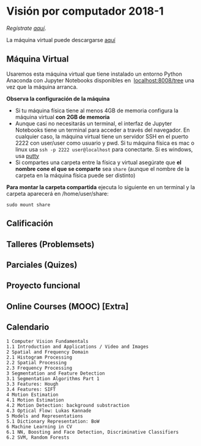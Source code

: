 # Visión por computador  2018-1

_Regístrate [aquí](https://goo.gl/forms/VJRlUKah7DlMBLlf2)_. 
                                            
La máquina virtual puede descargarse [aquí](https://drive.google.com/file/d/1KxCUZlXDgyvJzfs6s7EfegMVS1HL_bXq/view?usp=sharing)


## Máquina Virtual

Usaremos esta máquina virtual que tiene instalado un entorno Python Anaconda con Jupyter Notebooks disponibles en  [localhost:8008/tree](http://localhost:8008/tree) una vez que la máquina arranca.

**Observa la configuración de la máquina**

- Si tu máquina física tiene al menos 4GB de memoria configura la máquina virtual **con 2GB de memoria**
- Aunque casi no necesitarás un terminal, el interfaz de Jupyter Notebooks tiene un terminal para acceder a través del navegador. En cualquier caso, la máquina virtual tiene un servidor SSH en el puerto 2222 con user/user como usuario y pwd. Si tu máquina física es mac o linux usa `ssh -p 2222 user@localhost` para conectarte. Si es windows, usa [putty](https://www.putty.org/)
- Si compartes una carpeta entre la física y virtual asegúrate que **el nombre cone el que se comparte** sea `share` (aunque el nombre de la carpeta en la máquina física puede ser distinto)

**Para montar la carpeta compartida** ejecuta lo siguiente en un terminal y la carpeta aparecerá en /home/user/share:

    sudo mount share


## Calificación


## Talleres (Problemsets)


## Parciales (Quizes)


## Proyecto funcional


## Online Courses (MOOC) [Extra]


## Calendario 

    1 Computer Vision Fundamentals
    1.1 Introduction and Applications / Video and Images
    2 Spatial and Frequency Domain
    2.1 Histogram Processing
    2.2 Spatial Processing
    2.3 Frequency Processing
    3 Segmentation and Feature Detection 
    3.1 Segmentation Algorithms Part 1
    3.3 Features: Hough
    3.4 Features: SIFT
    4 Motion Estimation
    4.1 Motion Estimation 
    4.2 Motion Detection: background substraction
    4.3 Optical Flow: Lukas Kannade
    5 Models and Representations
    5.1 Dictionary Representation: BoW
    6 Machine Learning in CV
    6.1 NN, Boosting and Face Detection, Discriminative Classifiers
    6.2 SVM, Random Forests 


